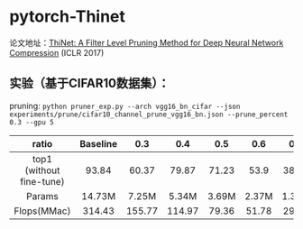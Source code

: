 # pytorch-Thinet

论文地址：[ThiNet: A Filter Level Pruning Method for Deep Neural Network Compression](https://arxiv.org/abs/1707.06342) (ICLR 2017)

## 实验（基于CIFAR10数据集）：

pruning: ```python pruner_exp.py --arch vgg16_bn_cifar --json experiments/prune/cifar10_channel_prune_vgg16_bn.json --prune_percent 0.3 --gpu 5```

|          ratio           | Baseline |  0.3   |  0.4   |  0.5  |  0.6  |  0.7  |   0.8   |
| :----------------------: | :------: | :----: | :----: | :---: | :---: | :---: | :-----: |
| top1 (without fine-tune) |  93.84   | 60.37  | 79.87  | 71.23 | 53.9  | 38.25 |  24.04  |
|          Params          |  14.73M  | 7.25M  | 5.34M  | 3.69M | 2.37M | 1.34M | 601.04k |
|       Flops(MMac)        |  314.43  | 155.77 | 114.97 | 79.36 | 51.78 | 29.58 |  13.37  |
